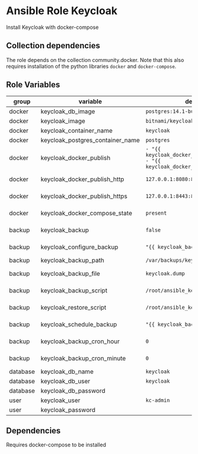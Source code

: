 # Ansible Role Keycloak

Install Keycloak with docker-compose

## Collection dependencies

The role depends on the collection community.docker.
Note that this also requires installation of the python libraries `docker` and `docker-compose`.

## Role Variables

<!-- markdownlint-disable MD033 -->
| group | variable | default | description |
| --- | --- | ---| --- |
| docker | keycloak_db_image | `postgres:14.1-bullseye` | the postgres docker image |
| docker | keycloak_image | `bitnami/keycloak:16.1.1` | the keycloak docker image |
| docker | keycloak_container_name | `keycloak` | the container name for keycloak |
| docker | keycloak_postgres_container_name | `postgres` | the container name for postgres |
| docker | keycloak_docker_publish | <code>- "{{ keycloak_docker_publish_http }}"<br />- "{{ keycloak_docker_publish_https }}"</code> | the definition of docker publishing ports |
| docker | keycloak_docker_publish_http | `127.0.0.1:8080:8080` | definition of docker publishing http (use by `keycloak_docker_publish`) |
| docker | keycloak_docker_publish_https | `127.0.0.1:8443:8443` | definition of docker publishing https (use by `keycloak_docker_publish`) |
| docker | keycloak_docker_compose_state | `present` | state for [community.docker.docker_compose](https://docs.ansible.com/ansible/latest/collections/community/docker/docker_compose_module.html) |
| backup | keycloak_backup | `false` | if backup of the keycloak db should be configured and scheduled |
| backup | keycloak_configure_backup | `"{{ keycloak_backup }}"` | if backup of the keycloak db should be configured |
| backup | keycloak_backup_path | `/var/backups/keycloak` | the path for the keycloak backup |
| backup | keycloak_backup_file | `keycloak.dump` | the name of the keycloak backup file |
| backup | keycloak_backup_script | `/root/ansible_keycloak_backup.sh` | the path for the keycloak backup script |
| backup | keycloak_restore_script | `/root/ansible_keycloak_restore.sh` | the path for the keycloak restore script |
| backup | keycloak_schedule_backup | `"{{ keycloak_backup }}"` | if backup of the keycloak db should be scheduled |
| backup | keycloak_backup_cron_hour | `0` | the schedule hour for keycloak backup |
| backup | keycloak_backup_cron_minute | `0` | the schedule minute for keycloak backup |
| database | keycloak_db_name | `keycloak` | the database name |
| database | keycloak_db_user | `keycloak` | the database user |
| database | keycloak_db_password | | the password for the database user |
| user | keycloak_user | `kc-admin` | the keycloak user |
| user | keycloak_password | | the password for the keycloak user |
<!-- markdownlint-enable MD033 -->

## Dependencies

Requires docker-compose to be installed